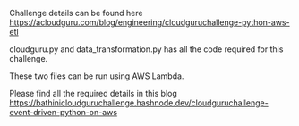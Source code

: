 Challenge details can be found here https://acloudguru.com/blog/engineering/cloudguruchallenge-python-aws-etl

cloudguru.py and data_transformation.py has all the code required for this challenge.

These two files can be run using AWS Lambda.

Please find all the required details in this blog https://bathinicloudguruchallenge.hashnode.dev/cloudguruchallenge-event-driven-python-on-aws

